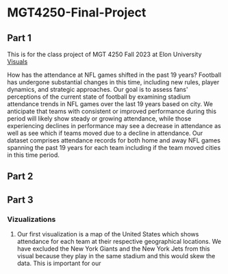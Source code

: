 # MGT4250-Final-Project
## Part 1
This is for the class project of MGT 4250 Fall 2023 at Elon University
[Visuals](https://public.tableau.com/views/MGT4250-Final-Project/Sheet3?:language=en-US&:display_count=n&:origin=viz_share_link)

How has the attendance at NFL games shifted in the past 19 years? Football has undergone substantial changes in this time, including new rules, player dynamics, and strategic approaches. Our goal is to assess fans' perceptions of the current state of football by examining stadium attendance trends in NFL games over the last 19 years based on city. We anticipate that teams with consistent or improved performance during this period will likely show steady or growing attendance, while those experiencing declines in performance may see a decrease in attendance as well as see which if teams moved due to a decline in attendance. Our dataset comprises attendance records for both home and away NFL games spanning the past 19 years for each team including if the team moved cities in this time period.

## Part 2

## Part 3 
### Vizualizations
1. Our first visualization is a map of the United States which shows attendance for each team at their respective geographical locations. We have excluded the New York Giants and the New York Jets from this visual because they play in the same stadium and this would skew the data. This is important for our 
